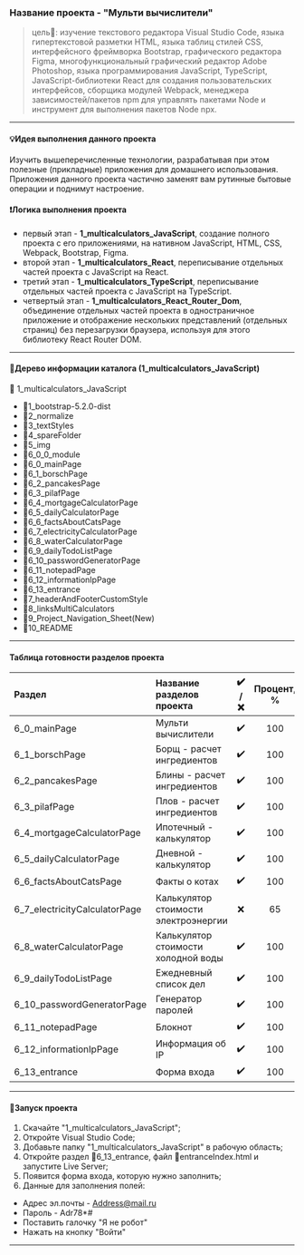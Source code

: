 ### Название проекта - "Мульти вычислители"

> цель:dart:: изучение текстового редактора Visual Studio Code, языка гипертекстовой разметки HTML, языка таблиц стилей CSS, интерфейсного фреймворка Bootstrap, графического редактора Figma, многофункциональный графический редактор Adobe Photoshop, языка программирования JavaScript, TypeScript, JavaScript-библиотеки React для создания пользовательских интерфейсов, сборщика модулей Webpack, менеджера зависимостей/пакетов npm для управлять пакетами Node и инструмент для выполнения пакетов Node npx.

---

#### :bulb:Идея выполнения данного проекта

Изучить вышеперечисленные технологии, разрабатывая при этом полезные (прикладные) приложения для домашнего использования. Приложения данного проекта частично заменят вам рутинные бытовые операции и поднимут настроение.

#### :heavy_exclamation_mark:Логика выполнения проекта

- первый этап - **1_multicalculators_JavaScript**, создание полного проекта с его приложениями, на нативном JavaScript, HTML, CSS, Webpack, Bootstrap, Figma.
- второй этап - **1_multicalculators_React**, переписывание отдельных частей проекта с JavaScript на React.
- третий этап - **1_multicalculators_TypeScript**, переписывание отдельных частей проекта с JavaScript на TypeScript.
- четвертый этап - **1_multicalculators_React_Router_Dom**, объединение отдельных частей проекта в одностраничное приложение и отображение нескольких представлений (отдельных страниц) без перезагрузки браузера, используя для этого библиотеку React Router DOM.

---

#### :deciduous_tree:Дерево информации каталога (1_multicalculators_JavaScript)

:file_folder: 1_multicalculators_JavaScript

- :file_folder:1_bootstrap-5.2.0-dist
- :file_folder:2_normalize
- :file_folder:3_textStyles
- :file_folder:4_spareFolder
- :file_folder:5_img
- :file_folder:6_0_0_module
- :file_folder:6_0_mainPage
- :file_folder:6_1_borschPage
- :file_folder:6_2_pancakesPage
- :file_folder:6_3_pilafPage
- :file_folder:6_4_mortgageCalculatorPage
- :file_folder:6_5_dailyCalculatorPage
- :file_folder:6_6_factsAboutCatsPage
- :file_folder:6_7_electricityCalculatorPage
- :file_folder:6_8_waterCalculatorPage
- :file_folder:6_9_dailyTodoListPage
- :file_folder:6_10_passwordGeneratorPage
- :file_folder:6_11_notepadPage
- :file_folder:6_12_informationIpPage
- :file_folder:6_13_entrance
- :file_folder:7_headerAndFooterCustomStyle
- :file_folder:8_linksMultiCalculators
- :file_folder:9_Project_Navigation_Sheet(New)
- :file_folder:10_README

---

#### Таблица готовности разделов проекта

| Раздел                        | Название разделов проекта            | :heavy_check_mark: / :x: | Процент, % |
| :---------------------------- | :----------------------------------- | :----------------------: | :--------: |
| 6_0_mainPage                  | Мульти вычислители                   |    :heavy_check_mark:    |    100     |
| 6_1_borschPage                | Борщ - расчет ингредиентов           |    :heavy_check_mark:    |    100     |
| 6_2_pancakesPage              | Блины - расчет ингредиентов          |    :heavy_check_mark:    |    100     |
| 6_3_pilafPage                 | Плов - расчет ингредиентов           |    :heavy_check_mark:    |    100     |
| 6_4_mortgageCalculatorPage    | Ипотечный - калькулятор              |    :heavy_check_mark:    |    100     |
| 6_5_dailyCalculatorPage       | Дневной - калькулятор                |    :heavy_check_mark:    |    100     |
| 6_6_factsAboutCatsPage        | Факты о котах                        |    :heavy_check_mark:    |    100     |
| 6_7_electricityCalculatorPage | Калькулятор стоимости электроэнергии |           :x:            |     65     |
| 6_8_waterCalculatorPage       | Калькулятор стоимости холодной воды  |    :heavy_check_mark:    |    100     |
| 6_9_dailyTodoListPage         | Ежедневный список дел                |    :heavy_check_mark:    |    100     |
| 6_10_passwordGeneratorPage    | Генератор паролей                    |    :heavy_check_mark:    |    100     |
| 6_11_notepadPage              | Блокнот                              |    :heavy_check_mark:    |    100     |
| 6_12_informationIpPage        | Информация об IP                     |    :heavy_check_mark:    |    100     |
| 6_13_entrance                 | Форма входа                          |    :heavy_check_mark:    |    100     |

---

#### :rocket:Запуск проекта

1. Скачайте "1_multicalculators_JavaScript";
2. Откройте Visual Studio Code;
3. Добавьте папку "1_multicalculators_JavaScript" в рабочую область;
4. Откройте раздел :open_file_folder:6_13_entrance, файл :page_facing_up:entranceIndex.html и запустите Live Server;
5. Появится форма входа, которую нужно заполнить;
6. Данные для заполнения полей:

- Адрес эл.почты - Address@mail.ru
- Пароль - Adr78\*#
- Поставить галочку "Я не робот"
- Нажать на кнопку "Войти"

---
